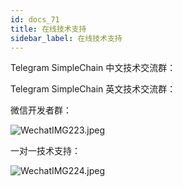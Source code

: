 ```yaml
---
id: docs_71
title: 在线技术支持
sidebar_label: 在线技术支持
---
```


Telegram SimpleChain 中文技术交流群：

Telegram SimpleChain 英文技术交流群：

微信开发者群：

![WechatIMG223.jpeg](https://i.loli.net/2020/05/06/Kr8kshjNWnmiI5z.jpg)

一对一技术支持：

![WechatIMG224.jpeg](https://i.loli.net/2020/05/06/OqGgIB2yo9sYNf6.jpg)


